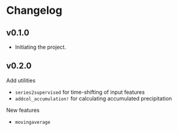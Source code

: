 # Changelog

## v0.1.0
- Initiating the project.

## v0.2.0
Add utilities
- `series2supervised` for time-shifting of input features
- `addcol_accumulation!` for calculating accumulated precipitation

New features
- `movingaverage`